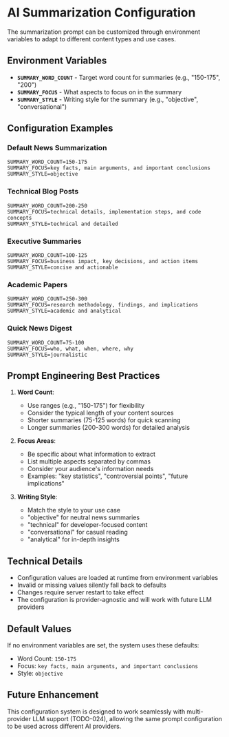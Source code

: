 # AI Summarization Configuration

The summarization prompt can be customized through environment variables to adapt to different content types and use cases.

## Environment Variables

- **`SUMMARY_WORD_COUNT`** - Target word count for summaries (e.g., "150-175", "200")
- **`SUMMARY_FOCUS`** - What aspects to focus on in the summary
- **`SUMMARY_STYLE`** - Writing style for the summary (e.g., "objective", "conversational")

## Configuration Examples

### Default News Summarization
```env
SUMMARY_WORD_COUNT=150-175
SUMMARY_FOCUS=key facts, main arguments, and important conclusions
SUMMARY_STYLE=objective
```

### Technical Blog Posts
```env
SUMMARY_WORD_COUNT=200-250
SUMMARY_FOCUS=technical details, implementation steps, and code concepts
SUMMARY_STYLE=technical and detailed
```

### Executive Summaries
```env
SUMMARY_WORD_COUNT=100-125
SUMMARY_FOCUS=business impact, key decisions, and action items
SUMMARY_STYLE=concise and actionable
```

### Academic Papers
```env
SUMMARY_WORD_COUNT=250-300
SUMMARY_FOCUS=research methodology, findings, and implications
SUMMARY_STYLE=academic and analytical
```

### Quick News Digest
```env
SUMMARY_WORD_COUNT=75-100
SUMMARY_FOCUS=who, what, when, where, why
SUMMARY_STYLE=journalistic
```

## Prompt Engineering Best Practices

1. **Word Count**: 
   - Use ranges (e.g., "150-175") for flexibility
   - Consider the typical length of your content sources
   - Shorter summaries (75-125 words) for quick scanning
   - Longer summaries (200-300 words) for detailed analysis

2. **Focus Areas**:
   - Be specific about what information to extract
   - List multiple aspects separated by commas
   - Consider your audience's information needs
   - Examples: "key statistics", "controversial points", "future implications"

3. **Writing Style**:
   - Match the style to your use case
   - "objective" for neutral news summaries
   - "technical" for developer-focused content
   - "conversational" for casual reading
   - "analytical" for in-depth insights

## Technical Details

- Configuration values are loaded at runtime from environment variables
- Invalid or missing values silently fall back to defaults
- Changes require server restart to take effect
- The configuration is provider-agnostic and will work with future LLM providers

## Default Values

If no environment variables are set, the system uses these defaults:
- Word Count: `150-175`
- Focus: `key facts, main arguments, and important conclusions`
- Style: `objective`

## Future Enhancement

This configuration system is designed to work seamlessly with multi-provider LLM support (TODO-024), allowing the same prompt configuration to be used across different AI providers.